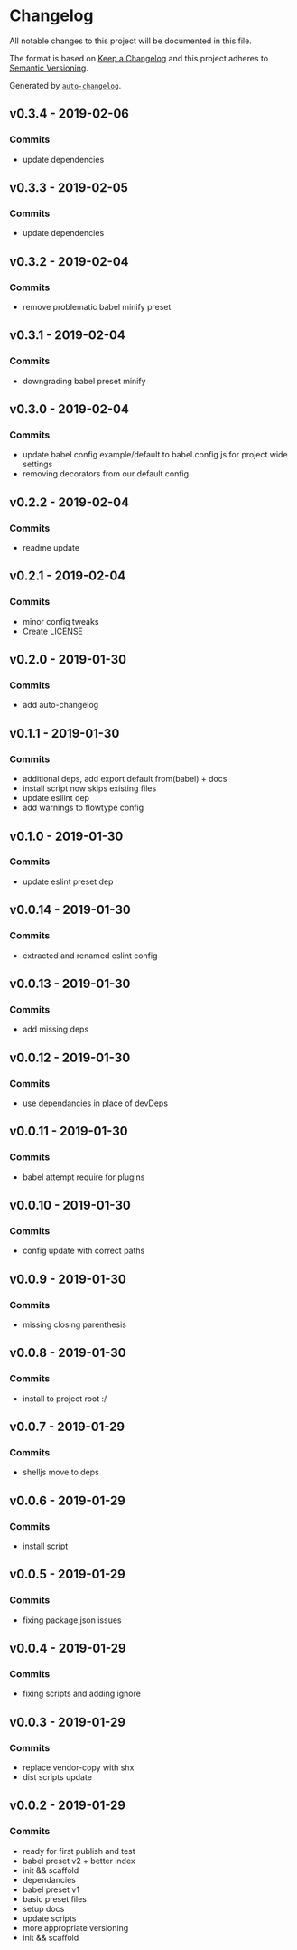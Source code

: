 # Changelog

All notable changes to this project will be documented in this file.

The format is based on [Keep a Changelog](http://keepachangelog.com/en/1.0.0/)
and this project adheres to [Semantic Versioning](http://semver.org/spec/v2.0.0.html).

Generated by [`auto-changelog`](https://github.com/CookPete/auto-changelog).

## v0.3.4 - 2019-02-06

### Commits

- update dependencies 

## v0.3.3 - 2019-02-05

### Commits

- update dependencies 

## v0.3.2 - 2019-02-04

### Commits

- remove problematic babel minify preset 

## v0.3.1 - 2019-02-04

### Commits

- downgrading babel preset minify 

## v0.3.0 - 2019-02-04

### Commits

- update babel config example/default to babel.config.js for project wide settings 
- removing decorators from our default config 

## v0.2.2 - 2019-02-04

### Commits

- readme update 

## v0.2.1 - 2019-02-04

### Commits

- minor config tweaks 
- Create LICENSE 

## v0.2.0 - 2019-01-30

### Commits

- add auto-changelog 

## v0.1.1 - 2019-01-30

### Commits

- additional deps, add export default from(babel) + docs 
- install script now skips existing files 
- update esllint dep 
- add warnings to flowtype config 

## v0.1.0 - 2019-01-30

### Commits

- update eslint preset dep 

## v0.0.14 - 2019-01-30

### Commits

- extracted and renamed eslint config 

## v0.0.13 - 2019-01-30

### Commits

- add missing deps 

## v0.0.12 - 2019-01-30

### Commits

- use dependancies in place of devDeps 

## v0.0.11 - 2019-01-30

### Commits

- babel attempt require for plugins 

## v0.0.10 - 2019-01-30

### Commits

- config update with correct paths 

## v0.0.9 - 2019-01-30

### Commits

- missing closing parenthesis 

## v0.0.8 - 2019-01-30

### Commits

- install to project root :/ 

## v0.0.7 - 2019-01-29

### Commits

- shelljs move to deps 

## v0.0.6 - 2019-01-29

### Commits

- install script 

## v0.0.5 - 2019-01-29

### Commits

- fixing package.json issues 

## v0.0.4 - 2019-01-29

### Commits

- fixing scripts and adding ignore 

## v0.0.3 - 2019-01-29

### Commits

- replace vendor-copy with shx 
- dist scripts update 

## v0.0.2 - 2019-01-29

### Commits

- ready for first publish and test 
- babel preset v2 + better index 
- init && scaffold 
- dependancies 
- babel preset v1 
- basic preset files 
- setup docs 
- update scripts 
- more appropriate versioning 
- init && scaffold 
